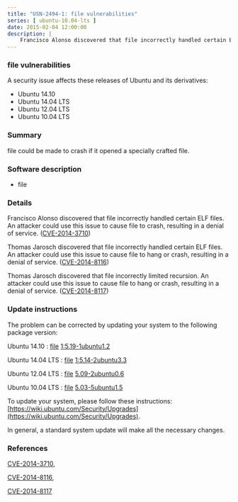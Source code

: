 ```yaml
---
title: "USN-2494-1: file vulnerabilities"
series: [ ubuntu-10.04-lts ]
date: 2015-02-04 12:00:00
description: |
    Francisco Alonso discovered that file incorrectly handled certain ELF files. An attacker could use this issue to cause file to crash, resulting in a denial of service. ([CVE-2014-3710](http://people.ubuntu.com/~ubuntu-security/cve/CVE-2014-3710))
--- 
```

 
### file vulnerabilities

A security issue affects these releases of Ubuntu and its derivatives:

* Ubuntu 14.10
* Ubuntu 14.04 LTS
* Ubuntu 12.04 LTS
* Ubuntu 10.04 LTS

### Summary

file could be made to crash if it opened a specially crafted file. 

### Software description

* file 

### Details

Francisco Alonso discovered that file incorrectly handled certain ELF files. An attacker could use this issue to cause file to crash, resulting in a denial of service. ([CVE-2014-3710](http://people.ubuntu.com/~ubuntu-security/cve/CVE-2014-3710))

Thomas Jarosch discovered that file incorrectly handled certain ELF files. An attacker could use this issue to cause file to hang or crash, resulting in a denial of service. ([CVE-2014-8116](http://people.ubuntu.com/~ubuntu-security/cve/CVE-2014-8116))

Thomas Jarosch discovered that file incorrectly limited recursion. An attacker could use this issue to cause file to hang or crash, resulting in a denial of service. ([CVE-2014-8117](http://people.ubuntu.com/~ubuntu-security/cve/CVE-2014-8117)) 

### Update instructions

The problem can be corrected by updating your system to the following package version:

Ubuntu 14.10
 : [file](https://launchpad.net/ubuntu/+source/file) <span> [1:5.19-1ubuntu1.2](https://launchpad.net/ubuntu/+source/file/1:5.19-1ubuntu1.2) </span> 

Ubuntu 14.04 LTS
 : [file](https://launchpad.net/ubuntu/+source/file) <span> [1:5.14-2ubuntu3.3](https://launchpad.net/ubuntu/+source/file/1:5.14-2ubuntu3.3) </span> 

Ubuntu 12.04 LTS
 : [file](https://launchpad.net/ubuntu/+source/file) <span> [5.09-2ubuntu0.6](https://launchpad.net/ubuntu/+source/file/5.09-2ubuntu0.6) </span> 

Ubuntu 10.04 LTS
 : [file](https://launchpad.net/ubuntu/+source/file) <span> [5.03-5ubuntu1.5](https://launchpad.net/ubuntu/+source/file/5.03-5ubuntu1.5) </span> 

To update your system, please follow these instructions: [https://wiki.ubuntu.com/Security/Upgrades](https://wiki.ubuntu.com/Security/Upgrades).

In general, a standard system update will make all the necessary changes. 

### References

 [CVE-2014-3710](http://people.ubuntu.com/~ubuntu-security/cve/CVE-2014-3710), 

 [CVE-2014-8116](http://people.ubuntu.com/~ubuntu-security/cve/CVE-2014-8116), 

 [CVE-2014-8117](http://people.ubuntu.com/~ubuntu-security/cve/CVE-2014-8117)
 
